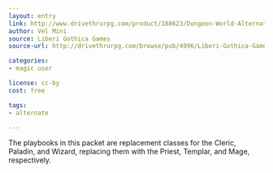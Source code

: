 ```yaml
---
layout: entry
link: http://www.drivethrurpg.com/product/108623/Dungeon-World-Alternative-Playbooks
author: Vel Mini
source: Liberi Gothica Games
source-url: http://drivethrurpg.com/browse/pub/4996/Liberi-Gothica-Games

categories:
- magic user

license: cc-by
cost: free 

tags:
- alternate

---
```


The playbooks in this packet are replacement classes for the Cleric, Paladin, and Wizard, replacing them with the Priest, Templar, and Mage, respectively.

